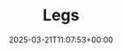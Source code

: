 ---
title: 1. Legs
id: d52fde95-f27e-4b9f-a52c-71ebd0f777d7
date: 2025-03-21T11:07:53+00:00
tags: []
type: 'hevy'
totalWeightInKg: 13,918kg
duration: 69 min
# Disable SEO for this post
outputs: ["HTML"]
robots: "noindex, nofollow"
---